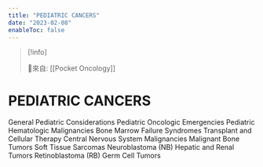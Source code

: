 ```yaml
---
title: "PEDIATRIC CANCERS"
date: "2023-02-08"
enableToc: false
---
```


> [!info] 
> 
> 🌱來自: [[Pocket Oncology]]

# PEDIATRIC CANCERS
General Pediatric Considerations
Pediatric Oncologic Emergencies
Pediatric Hematologic Malignancies
Bone Marrow Failure Syndromes
Transplant and Cellular Therapy
Central Nervous System Malignancies
Malignant Bone Tumors
Soft Tissue Sarcomas
Neuroblastoma (NB)
Hepatic and Renal Tumors
Retinoblastoma (RB)
Germ Cell Tumors
